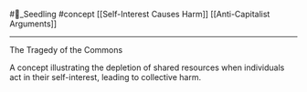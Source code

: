 #🌱_Seedling 
#concept
[[Self-Interest Causes Harm]]
[[Anti-Capitalist Arguments]]

---

The Tragedy of the Commons

A concept illustrating the depletion of shared resources when individuals act in their self-interest, leading to collective harm.